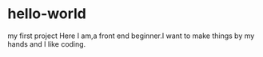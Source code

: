 # hello-world
my first project
Here I am,a front end beginner.I want to make things by my hands and I like coding.
